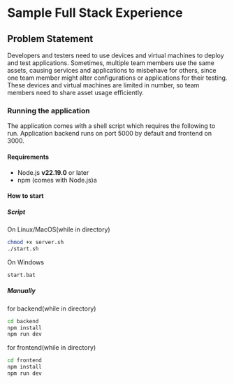 # Sample Full Stack Experience

## Problem Statement

Developers and testers need to use devices and virtual machines to deploy and test applications. Sometimes, multiple team members use the same assets, causing services and applications to misbehave for others, since one team member might alter configurations or applications for their testing. These devices and virtual machines are limited in number, so team members need to share asset usage efficiently.

### Running the application

The application comes with a shell script which requires the following to run.
Application backend runs on port 5000 by default and frontend on 3000.

#### Requirements

- Node.js **v22.19.0** or later
- npm (comes with Node.js)a

#### How to start

##### Script

On Linux/MacOS(while in directory)

```bash
chmod +x server.sh
./start.sh
```

On Windows

```bash
start.bat
```

##### Manually

for backend(while in directory)

```bash
cd backend
npm install
npm run dev
```

for frontend(while in directory)

```bash
cd frontend
npm install
npm run dev
```
